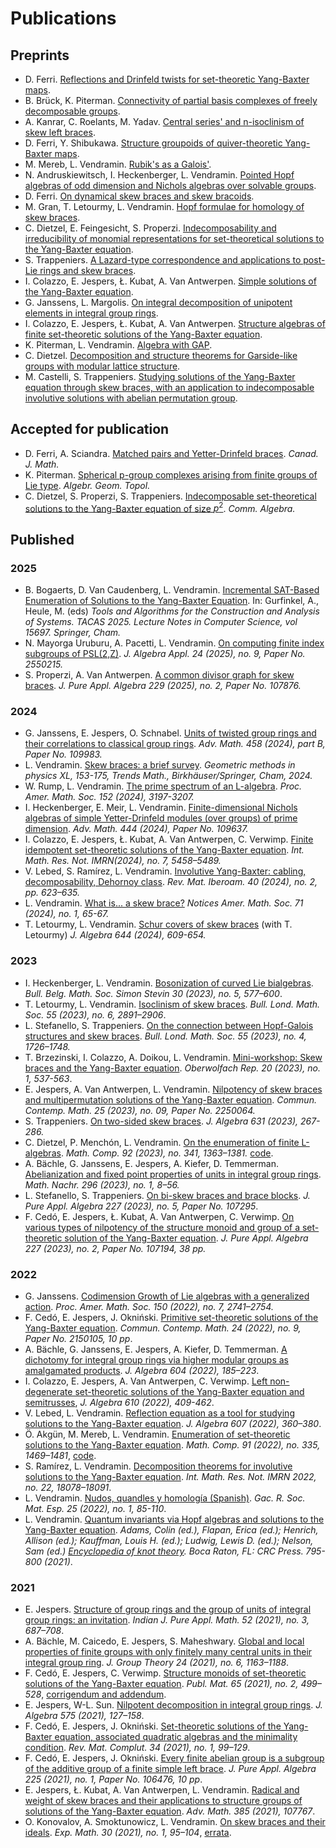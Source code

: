 # Publications

## Preprints

* D. Ferri. [Reflections and Drinfeld twists for set-theoretic Yang-Baxter maps](https://arxiv.org/abs/2504.21678). 
* B. Brück, K. Piterman. [Connectivity of partial basis complexes of freely decomposable groups](https://arxiv.org/abs/2410.17121).
* A. Kanrar, C. Roelants, M. Yadav. [Central series' and n-isoclinism of skew left braces](https://arxiv.org/abs/2503.10313).
* D. Ferri, Y. Shibukawa. [Structure groupoids of quiver-theoretic Yang-Baxter maps](https://arxiv.org/abs/2503.10327).
* M. Mereb, L. Vendramin. [Rubik's as a Galois'](http://arxiv.org/abs/2411.11566).
* N. Andruskiewitsch, I. Heckenberger, L. Vendramin. [Pointed Hopf algebras of odd dimension and Nichols algebras over solvable groups](http://arxiv.org/abs/2411.02304).
* D. Ferri. [On dynamical skew braces and skew bracoids](https://arxiv.org/abs/2410.10717).
* M. Gran, T. Letourmy, L. Vendramin. [Hopf formulae for homology of skew braces](https://arxiv.org/abs/2409.18056).
* C. Dietzel, E. Feingesicht, S. Properzi. [Indecomposability and irreducibility of monomial representations for set-theoretical solutions to the Yang-Baxter equation](https://arxiv.org/abs/2409.10648).
* S. Trappeniers. [A Lazard-type correspondence and applications to post-Lie rings and skew braces](https://arxiv.org/abs/2406.02475).
* I. Colazzo, E. Jespers, Ł. Kubat, A. Van Antwerpen. [Simple solutions of the Yang-Baxter equation](https://arxiv.org/abs/2312.09687).
* G. Janssens, L. Margolis. [On integral decomposition of unipotent elements in integral group rings](https://arxiv.org/abs/2307.14820).
* I. Colazzo, E. Jespers, Ł. Kubat, A. Van Antwerpen. [Structure algebras of finite set-theoretic solutions of the Yang-Baxter equation](https://arxiv.org/abs/2305.06023).
* K. Piterman, L. Vendramin. [Algebra with GAP](https://publications.mfo.de/handle/mfo/4023).  
* C. Dietzel. [Decomposition and structure theorems for Garside-like groups with modular lattice structure](https://arxiv.org/abs/2304.04114).
* M. Castelli, S. Trappeniers. [Studying solutions of the Yang-Baxter equation through skew braces, with an application to indecomposable involutive solutions with abelian permutation group](https://arxiv.org/abs/2303.00581).

## Accepted for publication

* D. Ferri, A. Sciandra. [Matched pairs and Yetter-Drinfeld braces](https://arxiv.org/abs/2406.10009). _Canad. J. Math._
* K. Piterman. [Spherical p-group complexes arising from finite groups of Lie type](https://arxiv.org/abs/2403.07489). _Algebr. Geom. Topol._
* C. Dietzel, S. Properzi, S. Trappeniers. [Indecomposable set-theoretical solutions to the Yang-Baxter equation of size $p^2$](https://arxiv.org/abs/2403.18653). _Comm. Algebra._ 

## Published

### 2025

* B. Bogaerts, D. Van Caudenberg, L. Vendramin. [Incremental SAT-Based Enumeration of Solutions to the Yang-Baxter Equation](https://arxiv.org/abs/2501.14363). In: Gurfinkel, A., Heule, M. (eds) _Tools and Algorithms for the Construction and Analysis of Systems. TACAS 2025. Lecture Notes in Computer Science, vol 15697. Springer, Cham._
*  N. Mayorga Uruburu, A. Pacetti, L. Vendramin. [On computing finite index subgroups of PSL(2,Z)](http://arxiv.org/abs/2307.01826). _J. Algebra Appl. 24 (2025), no. 9, Paper No. 2550215._
* S. Properzi, A. Van Antwerpen. [A common divisor graph for skew braces](https://arxiv.org/abs/2306.12415). _J. Pure Appl. Algebra 229 (2025), no. 2, Paper No. 107876._

### 2024 

* G. Janssens, E. Jespers, O. Schnabel. [Units of twisted group rings and their correlations to classical group rings](https://arxiv.org/abs/2203.17220). _Adv. Math. 458 (2024), part B, Paper No. 109983._
* L. Vendramin. [Skew braces: a brief survey](https://arxiv.org/abs/2311.07112). _Geometric methods in physics XL, 153-175, Trends Math., Birkhäuser/Springer, Cham, 2024._
* W. Rump, L. Vendramin. [The prime spectrum of an L-algebra](http://arxiv.org/abs/2206.01001). _Proc. Amer. Math. Soc. 152 (2024), 3197-3207._
* I. Heckenberger, E. Meir, L. Vendramin. [Finite-dimensional Nichols algebras of simple Yetter-Drinfeld modules (over groups) of prime dimension](https://arxiv.org/abs/2306.02989). _Adv. Math. 444 (2024), Paper No. 109637._
* I. Colazzo, E. Jespers, Ł. Kubat, A. Van Antwerpen, C. Verwimp. [Finite idempotent set-theoretic solutions of the Yang-Baxter equation](https://arxiv.org/abs/2212.07361). _Int. Math. Res. Not. IMRN(2024), no. 7, 5458–5489._
* V. Lebed, S. Ramírez, L. Vendramin. [Involutive Yang-Baxter: cabling, decomposability, Dehornoy class](http://arxiv.org/abs/2209.02041). _Rev. Mat. Iberoam. 40 (2024), no. 2, pp. 623–635._
* L. Vendramin. [What is... a skew brace?](https://www.ams.org/notices/202401/rnoti-p65.pdf) _Notices Amer. Math. Soc. 71 (2024), no. 1, 65-67._
* T. Letourmy, L. Vendramin. [Schur covers of skew braces](https://arxiv.org/abs/2302.03970) (with T. Letourmy) _J. Algebra 644 (2024), 609-654._

### 2023

* I. Heckenberger, L. Vendramin. [Bosonization of curved Lie bialgebras](http://arxiv.org/abs/2209.02115). _Bull. Belg. Math. Soc. Simon Stevin 30 (2023), no. 5, 577–600_.
* T. Letourmy, L. Vendramin. [Isoclinism of skew braces](https://arxiv.org/abs/2211.14414). _Bull. Lond. Math. Soc. 55 (2023), no. 6, 2891–2906_.
* L. Stefanello, S. Trappeniers. [On the connection between Hopf-Galois structures and skew braces](https://arxiv.org/abs/2206.07610). _Bull. Lond. Math. Soc. 55 (2023), no. 4, 1726–1748._
* T. Brzezinski, I. Colazzo, A. Doikou, L. Vendramin. [Mini-workshop: Skew braces and the Yang-Baxter equation](https://publications.mfo.de/handle/mfo/4027). _Oberwolfach Rep. 20 (2023), no. 1, 537-563_.
* E. Jespers, A. Van Antwerpen, L. Vendramin. [Nilpotency of skew braces and multipermutation solutions of the
  Yang-Baxter equation](http://arxiv.org/abs/2205.01572). _Commun. Contemp. Math. 25 (2023), no. 09, Paper No. 2250064._ 
* S. Trappeniers. [On two-sided skew braces](https://arxiv.org/abs/2208.04772). _J. Algebra 631 (2023), 267-286._
* C. Dietzel, P. Menchón, L. Vendramin. [On the enumeration of finite L-algebras](http://arxiv.org/abs/2206.04955). _Math. Comp. 92 (2023), no. 341, 1363–1381._ [code](https://zenodo.org/badge/latestdoi/417288153).
* A. Bächle, G. Janssens, E. Jespers, A. Kiefer, D. Temmerman. [Abelianization and fixed point properties of units in integral group rings](https://arxiv.org/abs/1811.12184). _Math. Nachr. 296 (2023), no. 1, 8–56._
* L. Stefanello, S. Trappeniers. [On bi-skew braces and brace blocks](https://arxiv.org/abs/2205.15073). _J. Pure Appl. Algebra 227 (2023), no. 5, Paper No. 107295_.
* F. Cedó, E. Jespers, Ł. Kubat, A. Van Antwerpen, C. Verwimp. [On various types of nilpotency of the structure monoid and group of a set-theoretic solution of the Yang-Baxter equation](https://arxiv.org/abs/2011.01724). _J. Pure Appl. Algebra 227 (2023), no. 2, Paper No. 107194, 38 pp._
  
### 2022

* G. Janssens. [Codimension Growth of Lie algebras with a generalized action](https://arxiv.org/abs/1911.12335). _Proc. Amer. Math. Soc. 150 (2022), no. 7, 2741–2754._
* F. Cedó, E. Jespers, J. Okniński. [Primitive set-theoretic solutions of the Yang-Baxter equation](https://arxiv.org/abs/2003.01983). _Commun. Contemp. Math. 24 (2022), no. 9, Paper No. 2150105, 10 pp_. 
* A. Bächle, G. Janssens, E. Jespers, A. Kiefer, D. Temmerman. [A dichotomy for integral group rings via higher modular groups as amalgamated products](https://arxiv.org/abs/1811.12226). _J. Algebra 604 (2022), 185–223_. 
* I. Colazzo, E. Jespers, A. Van Antwerpen, C. Verwimp. [Left non-degenerate set-theoretic solutions of the Yang-Baxter equation and semitrusses](https://www.sciencedirect.com/science/article/pii/S0021869322003520?via%3Dihub), _J. Algebra 610 (2022), 409-462_.
* V. Lebed, L. Vendramin. [Reflection equation as a tool for studying solutions to the Yang-Baxter equation](https://arxiv.org/abs/2008.01752). _J. Algebra 607 (2022), 360–380_.
* Ö. Akgün, M. Mereb, L. Vendramin. [Enumeration of set-theoretic solutions to the Yang-Baxter equation](https://arxiv.org/abs/2008.04483). _Math. Comp. 91 (2022), no. 335, 1469–1481_, [code](https://zenodo.org/badge/latestdoi/283301509).
* S. Ramírez, L. Vendramin. [Decomposition theorems for involutive solutions to the Yang-Baxter
  equation](http://arxiv.org/abs/2101.04239). _Int. Math. Res. Not. IMRN 2022, no. 22, 18078–18091_.
* L. Vendramin. [Nudos, quandles y homología (Spanish)](https://github.com/vendramin/nudos/raw/main/nudos.pdf). _Gac. R. Soc. Mat. Esp. 25 (2022), no. 1, 85-110_.
* L. Vendramin. [Quantum invariants via Hopf algebras and solutions to the Yang-Baxter equation](https://arxiv.org/abs/1811.09345). _Adams, Colin (ed.), Flapan, Erica (ed.); Henrich, Allison (ed.); Kauffman, Louis H. (ed.); Ludwig, Lewis D. (ed.); Nelson, Sam (ed.) [Encyclopedia of knot theory](https://www.zbmath.org/?q=an%3A1468.57001). Boca Raton, FL: CRC Press. 795-800 (2021)_.

### 2021

* E. Jespers. [Structure of group rings and the group of units of integral group rings: an invitation](https://arxiv.org/abs/2008.11569). _Indian J. Pure Appl. Math. 52 (2021), no. 3, 687–708_. 
* A. Bächle, M. Caicedo, E. Jespers, S. Maheshwary. [Global and local properties of finite groups with only finitely many central units in their integral group ring](https://arxiv.org/abs/1808.03546). _J. Group Theory 24 (2021), no. 6, 1163–1188_. 
* F. Cedó, E. Jespers, C. Verwimp. [Structure monoids of set-theoretic solutions of the Yang-Baxter equation](https://arxiv.org/abs/1912.09710). _Publ. Mat. 65 (2021), no. 2, 499–528_, [corrigendum and addendum](https://arxiv.org/abs/2202.03174). 
* E. Jespers, W-L. Sun. [Nilpotent decomposition in integral group rings](https://arxiv.org/abs/2010.07957). _J. Algebra 575 (2021), 127–158_.
* F. Cedó, E. Jespers, J. Okniński. [Set-theoretic solutions of the Yang-Baxter equation, associated quadratic algebras and the minimality condition](). _Rev. Mat. Complut. 34 (2021), no. 1, 99–129_.
* F. Cedó, E. Jespers, J. Okniński. [Every finite abelian group is a subgroup of the additive group of a finite simple left brace](https://arxiv.org/abs/2001.08905). _J. Pure Appl. Algebra 225 (2021), no. 1, Paper No. 106476, 10 pp_.
* E. Jespers, Ł. Kubat, A. Van Antwerpen, L. Vendramin. [Radical and weight of skew braces and their applications to structure groups of solutions of the Yang-Baxter equation](https://arxiv.org/abs/2001.10967). _Adv. Math. 385 (2021), 107767_.
* O. Konovalov, A. Smoktunowicz, L. Vendramin. [On skew braces and their ideals](https://arxiv.org/abs/1804.04106). _Exp. Math. 30 (2021), no. 1, 95–104_, [errata](https://doi.org/10.1080/10586458.2021.1980466).
